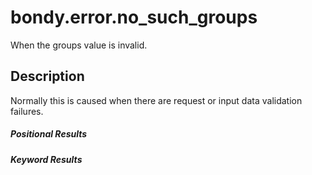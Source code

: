 # bondy.error.no_such_groups
When the groups value is invalid.

## Description
Normally this is caused when there are request or input data validation failures.

##### Positional Results
<DataTreeView
	:maxDepth="10"
	:data="JSON.stringify({
        0: {
            'type': 'string',
            'description': 'The error message'
        }
	})"
/>

##### Keyword Results
<DataTreeView
	:maxDepth="10"
	:data="JSON.stringify({
        'code': {
            'type': 'string',
            'description': 'no_such_groups'
        },
        'description': {
            'type': 'string',
            'description': 'The error description'
        },
        'message': {
            'type': 'array',
            'description': 'The invalid group names',
            'items': {
                'type': 'string'
            }
        }
	})"
/>